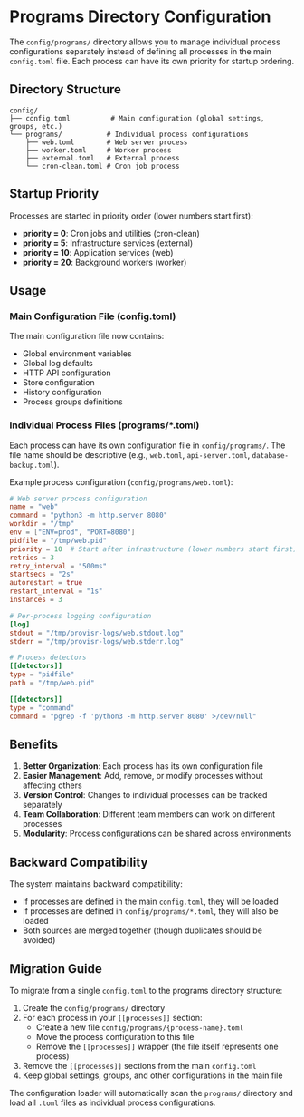 # Programs Directory Configuration

The `config/programs/` directory allows you to manage individual process configurations separately instead of defining all processes in the main `config.toml` file. Each process can have its own priority for startup ordering.

## Directory Structure

```
config/
├── config.toml          # Main configuration (global settings, groups, etc.)
└── programs/           # Individual process configurations
    ├── web.toml        # Web server process
    ├── worker.toml     # Worker process
    ├── external.toml   # External process
    └── cron-clean.toml # Cron job process
```

## Startup Priority

Processes are started in priority order (lower numbers start first):

- **priority = 0**: Cron jobs and utilities (cron-clean)
- **priority = 5**: Infrastructure services (external)
- **priority = 10**: Application services (web)
- **priority = 20**: Background workers (worker)

## Usage

### Main Configuration File (config.toml)

The main configuration file now contains:
- Global environment variables
- Global log defaults
- HTTP API configuration
- Store configuration
- History configuration
- Process groups definitions

### Individual Process Files (programs/*.toml)

Each process can have its own configuration file in `config/programs/`. The file name should be descriptive (e.g., `web.toml`, `api-server.toml`, `database-backup.toml`).

Example process configuration (`config/programs/web.toml`):

```toml
# Web server process configuration
name = "web"
command = "python3 -m http.server 8080"
workdir = "/tmp"
env = ["ENV=prod", "PORT=8080"]
pidfile = "/tmp/web.pid"
priority = 10  # Start after infrastructure (lower numbers start first)
retries = 3
retry_interval = "500ms"
startsecs = "2s"
autorestart = true
restart_interval = "1s"
instances = 3

# Per-process logging configuration
[log]
stdout = "/tmp/provisr-logs/web.stdout.log"
stderr = "/tmp/provisr-logs/web.stderr.log"

# Process detectors
[[detectors]]
type = "pidfile"
path = "/tmp/web.pid"

[[detectors]]
type = "command"
command = "pgrep -f 'python3 -m http.server 8080' >/dev/null"
```

## Benefits

1. **Better Organization**: Each process has its own configuration file
2. **Easier Management**: Add, remove, or modify processes without affecting others
3. **Version Control**: Changes to individual processes can be tracked separately
4. **Team Collaboration**: Different team members can work on different processes
5. **Modularity**: Process configurations can be shared across environments

## Backward Compatibility

The system maintains backward compatibility:
- If processes are defined in the main `config.toml`, they will be loaded
- If processes are defined in `config/programs/*.toml`, they will also be loaded
- Both sources are merged together (though duplicates should be avoided)

## Migration Guide

To migrate from a single `config.toml` to the programs directory structure:

1. Create the `config/programs/` directory
2. For each process in your `[[processes]]` section:
   - Create a new file `config/programs/{process-name}.toml`
   - Move the process configuration to this file
   - Remove the `[[processes]]` wrapper (the file itself represents one process)
3. Remove the `[[processes]]` sections from the main `config.toml`
4. Keep global settings, groups, and other configurations in the main file

The configuration loader will automatically scan the `programs/` directory and load all `.toml` files as individual process configurations.
